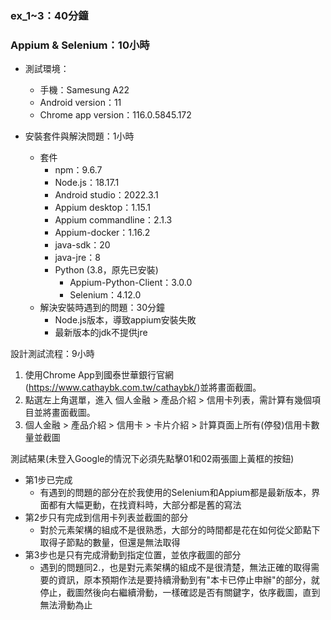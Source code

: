 ### ex_1~3：40分鐘

### Appium & Selenium：10小時

* 測試環境：
  * 手機：Samesung A22
  * Android version：11
  * Chrome app version：116.0.5845.172

* 安裝套件與解決問題：1小時
  * 套件
    * npm：9.6.7
    * Node.js：18.17.1
    * Android studio：2022.3.1
    * Appium desktop：1.15.1
    * Appium commandline：2.1.3
    * Appium-docker：1.16.2
    * java-sdk：20
    * java-jre：8
    * Python (3.8，原先已安裝)
      * Appium-Python-Client：3.0.0
      * Selenium：4.12.0
  * 解決安裝時遇到的問題：30分鐘
    * Node.js版本，導致appium安裝失敗
    * 最新版本的jdk不提供jre

設計測試流程：9小時

1. 使用Chrome App到國泰世華銀行官網(https://www.cathaybk.com.tw/cathaybk/)並將畫面截圖。
2. 點選左上角選單，進入 個人金融 > 產品介紹 > 信用卡列表，需計算有幾個項目並將畫面截圖。
3. 個人金融 > 產品介紹 > 信用卡 > 卡片介紹 > 計算頁面上所有(停發)信用卡數量並截圖

測試結果(未登入Google的情況下必須先點擊01和02兩張圖上黃框的按鈕)

* 第1步已完成
  * 有遇到的問題的部分在於我使用的Selenium和Appium都是最新版本，界面都有大幅更動，在找資料時，大部分都是舊的寫法
* 第2步只有完成到信用卡列表並截圖的部分
  * 對於元素架構的組成不是很熟悉，大部分的時間都是花在如何從父節點下取得子節點的數量，但還是無法取得
* 第3步也是只有完成滑動到指定位置，並依序截圖的部分
  * 遇到的問題同2.，也是對元素架構的組成不是很清楚，無法正確的取得需要的資訊，原本預期作法是要持續滑動到有"本卡已停止申辦"的部分，就停止，截圖然後向右繼續滑動，一樣確認是否有關鍵字，依序截圖，直到無法滑動為止
